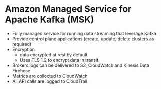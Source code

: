# Amazon Managed Service for Apache Kafka (MSK)

- Fully managed service for running data streaming that leverage Kafka 
- Provide control plane applications (create, update, delete clusters as required)
- Encryption 
  - data encrypted at rest by default
  - Uses TLS 1.2 to encrypt data in transit 
- Brokers logs can be delivered to S3, CloudWatch and Kinesis Data Firehose
- Metrics are collected to CloudWatch 
- All API calls are logged to CloudTrail